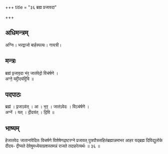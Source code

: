 +++
title = "३६ ब्रह्म प्रजावदा"

+++
## अधिमन्त्रम्
अग्निः। भरद्वाजो बार्हस्पत्यः। गायत्री।

## मन्त्रः
ब्रह्म॑ प्र॒जाव॒दा भ॑र॒ जात॑वेदो॒ विच॑र्षणे ।  
अग्ने॒ यद्दी॒दय॑द्दि॒वि ॥

## पदपाठः
ब्रह्म॑ । प्र॒जाऽव॑त् । आ । भ॒र॒ । जात॑ऽवेदः । विऽच॑र्षणे ।  
अग्ने॑ । यत् । दी॒दय॑त् । दि॒वि ॥

## भाष्यम्
हेजातवेदः जातानांवेदितः विचर्षणे विशेषेणद्रष्टरग्ने प्रजावत् पुत्रपौत्रसहितंब्रह्मान्नमाभर आहर यद्ब्रह्म दिविद्युलोके दीदय- द्दीप्यते देवेषुमध्येयत्प्रशस्तमन्नं राजते तदाहरेत्यर्थः ॥ ३६ ॥